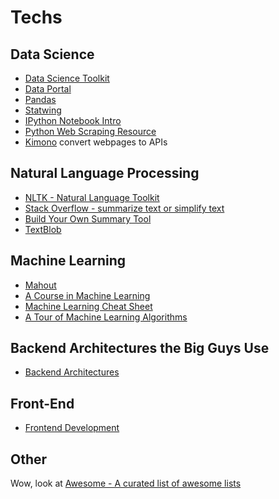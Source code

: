 # Techs

## Data Science

- [Data Science Toolkit](http://www.datasciencetoolkit.org)
- [Data Portal](http://ckan.org)
- [Pandas](http://pandas.pydata.org)
- [Statwing](https://www.statwing.com)
- [IPython Notebook Intro](http://www.youtube.com/watch?feature=player_embedded&v=iwVvqwLDsJo)
- [Python Web Scraping Resource](http://jakeaustwick.me/python-web-scraping-resource/)
- [Kimono](https://www.kimonolabs.com) convert webpages to APIs

## Natural Language Processing

- [NLTK - Natural Language Toolkit](http://www.nltk.org/)
- [Stack Overflow - summarize text or simplify text](http://stackoverflow.com/questions/5479333/summarize-text-or-simplify-text)
- [Build Your Own Summary Tool](http://thetokenizer.com/2013/04/28/build-your-own-summary-tool/)
- [TextBlob](https://textblob.readthedocs.org/)

## Machine Learning

- [Mahout](http://mahout.apache.org/)
- [A Course in Machine Learning](http://ciml.info)
- [Machine Learning Cheat Sheet](http://scikit-learn.org/stable/tutorial/machine_learning_map/index.html)
- [A Tour of Machine Learning Algorithms](http://machinelearningmastery.com/a-tour-of-machine-learning-algorithms/)

## Backend Architectures the Big Guys Use

- [Backend Architectures](https://gist.github.com/ragingwind/5840075)

## Front-End

- [Frontend Development](https://github.com/dypsilon/frontend-dev-bookmarks)

## Other

Wow, look at [Awesome - A curated list of awesome lists](https://github.com/sindresorhus/awesome)
